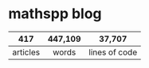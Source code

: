 # mathspp blog

<table class="stats-table">
    <thead>
        <tr>
            <th style="text-align: center;">417</th>
            <th style="text-align: center;">447,109</th>
            <th style="text-align: center;">37,707</th>
        </tr>
    </thead>
    <tbody>
        <tr>
            <td style="text-align: center;">articles</td>
            <td style="text-align: center;">words</td>
            <td style="text-align: center;">lines of code</td>
        </tr>
    </tbody>
</table>